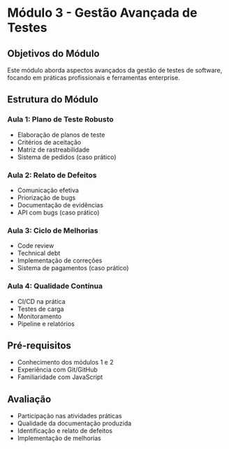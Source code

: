 # Módulo 3 - Gestão Avançada de Testes

## Objetivos do Módulo
Este módulo aborda aspectos avançados da gestão de testes de software, focando em práticas profissionais e ferramentas enterprise.

## Estrutura do Módulo

### Aula 1: Plano de Teste Robusto
- Elaboração de planos de teste
- Critérios de aceitação
- Matriz de rastreabilidade
- Sistema de pedidos (caso prático)

### Aula 2: Relato de Defeitos
- Comunicação efetiva
- Priorização de bugs
- Documentação de evidências
- API com bugs (caso prático)

### Aula 3: Ciclo de Melhorias
- Code review
- Technical debt
- Implementação de correções
- Sistema de pagamentos (caso prático)

### Aula 4: Qualidade Contínua
- CI/CD na prática
- Testes de carga
- Monitoramento
- Pipeline e relatórios

## Pré-requisitos
- Conhecimento dos módulos 1 e 2
- Experiência com Git/GitHub
- Familiaridade com JavaScript

## Avaliação
- Participação nas atividades práticas
- Qualidade da documentação produzida
- Identificação e relato de defeitos
- Implementação de melhorias 